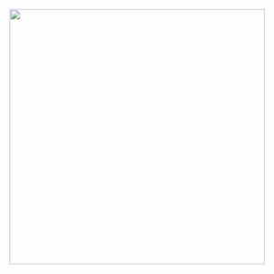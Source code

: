 <a href="https://github.com/coffinxp/loxs"><img src="https://github.com/user-attachments/assets/9fadee1e-a33c-46e3-9eca-c04aa47a443e" hight="225" width="450" align="center"/></a>
